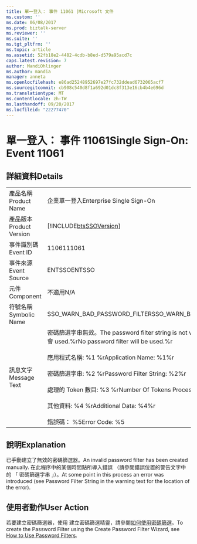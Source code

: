 ```yaml
---
title: 單一登入： 事件 11061 |Microsoft 文件
ms.custom: ''
ms.date: 06/08/2017
ms.prod: biztalk-server
ms.reviewer: ''
ms.suite: ''
ms.tgt_pltfrm: ''
ms.topic: article
ms.assetid: 52fb18e2-4482-4cdb-b8ed-d579a95acd7c
caps.latest.revision: 7
author: MandiOhlinger
ms.author: mandia
manager: anneta
ms.openlocfilehash: e86ad25248952697e27fc732ddead6732065acf7
ms.sourcegitcommit: cb908c540d8f1a692d01dc8f313e16cb4b4e696d
ms.translationtype: MT
ms.contentlocale: zh-TW
ms.lasthandoff: 09/20/2017
ms.locfileid: "22277470"
---
```

# <a name="single-sign-on-event-11061"></a><span data-ttu-id="54131-102">單一登入： 事件 11061</span><span class="sxs-lookup"><span data-stu-id="54131-102">Single Sign-On: Event 11061</span></span>
## <a name="details"></a><span data-ttu-id="54131-103">詳細資料</span><span class="sxs-lookup"><span data-stu-id="54131-103">Details</span></span>  
  
|||  
|-|-|  
|<span data-ttu-id="54131-104">產品名稱</span><span class="sxs-lookup"><span data-stu-id="54131-104">Product Name</span></span>|<span data-ttu-id="54131-105">企業單一登入</span><span class="sxs-lookup"><span data-stu-id="54131-105">Enterprise Single Sign-On</span></span>|  
|<span data-ttu-id="54131-106">產品版本</span><span class="sxs-lookup"><span data-stu-id="54131-106">Product Version</span></span>|[!INCLUDE[btsSSOVersion](../includes/btsssoversion-md.md)]|  
|<span data-ttu-id="54131-107">事件識別碼</span><span class="sxs-lookup"><span data-stu-id="54131-107">Event ID</span></span>|<span data-ttu-id="54131-108">11061</span><span class="sxs-lookup"><span data-stu-id="54131-108">11061</span></span>|  
|<span data-ttu-id="54131-109">事件來源</span><span class="sxs-lookup"><span data-stu-id="54131-109">Event Source</span></span>|<span data-ttu-id="54131-110">ENTSSO</span><span class="sxs-lookup"><span data-stu-id="54131-110">ENTSSO</span></span>|  
|<span data-ttu-id="54131-111">元件</span><span class="sxs-lookup"><span data-stu-id="54131-111">Component</span></span>|<span data-ttu-id="54131-112">不適用</span><span class="sxs-lookup"><span data-stu-id="54131-112">N/A</span></span>|  
|<span data-ttu-id="54131-113">符號名稱</span><span class="sxs-lookup"><span data-stu-id="54131-113">Symbolic Name</span></span>|<span data-ttu-id="54131-114">SSO_WARN_BAD_PASSWORD_FILTER</span><span class="sxs-lookup"><span data-stu-id="54131-114">SSO_WARN_BAD_PASSWORD_FILTER</span></span>|  
|<span data-ttu-id="54131-115">訊息文字</span><span class="sxs-lookup"><span data-stu-id="54131-115">Message Text</span></span>|<span data-ttu-id="54131-116">密碼篩選字串無效。</span><span class="sxs-lookup"><span data-stu-id="54131-116">The password filter string is not valid.</span></span> <span data-ttu-id="54131-117">任何密碼篩選將不會 used.%r</span><span class="sxs-lookup"><span data-stu-id="54131-117">No password filter will be used.%r</span></span><br /><br /> <span data-ttu-id="54131-118">應用程式名稱: %1 %r</span><span class="sxs-lookup"><span data-stu-id="54131-118">Application Name: %1%r</span></span><br /><br /> <span data-ttu-id="54131-119">密碼篩選字串: %2 %r</span><span class="sxs-lookup"><span data-stu-id="54131-119">Password Filter String: %2%r</span></span><br /><br /> <span data-ttu-id="54131-120">處理的 Token 數目: %3 %r</span><span class="sxs-lookup"><span data-stu-id="54131-120">Number Of Tokens Processed: %3%r</span></span><br /><br /> <span data-ttu-id="54131-121">其他資料: %4 %r</span><span class="sxs-lookup"><span data-stu-id="54131-121">Additional Data: %4%r</span></span><br /><br /> <span data-ttu-id="54131-122">錯誤碼： %5</span><span class="sxs-lookup"><span data-stu-id="54131-122">Error Code: %5</span></span>|  
  
## <a name="explanation"></a><span data-ttu-id="54131-123">說明</span><span class="sxs-lookup"><span data-stu-id="54131-123">Explanation</span></span>  
 <span data-ttu-id="54131-124">已手動建立了無效的密碼篩選器。</span><span class="sxs-lookup"><span data-stu-id="54131-124">An invalid password filter has been created manually.</span></span> <span data-ttu-id="54131-125">在此程序中的某個時間點所導入錯誤 （請參閱錯誤位置的警告文字中的 「 密碼篩選字串 」）。</span><span class="sxs-lookup"><span data-stu-id="54131-125">At some point in this process an error was introduced (see Password Filter String in the warning text for the location of the error).</span></span>  
  
## <a name="user-action"></a><span data-ttu-id="54131-126">使用者動作</span><span class="sxs-lookup"><span data-stu-id="54131-126">User Action</span></span>  
 <span data-ttu-id="54131-127">若要建立密碼篩選器，使用 建立密碼篩選精靈，請參閱[如何使用密碼篩選](../core/how-to-use-password-filters.md)。</span><span class="sxs-lookup"><span data-stu-id="54131-127">To create the Password Filter using the Create Password Filter Wizard, see [How to Use Password Filters](../core/how-to-use-password-filters.md).</span></span>